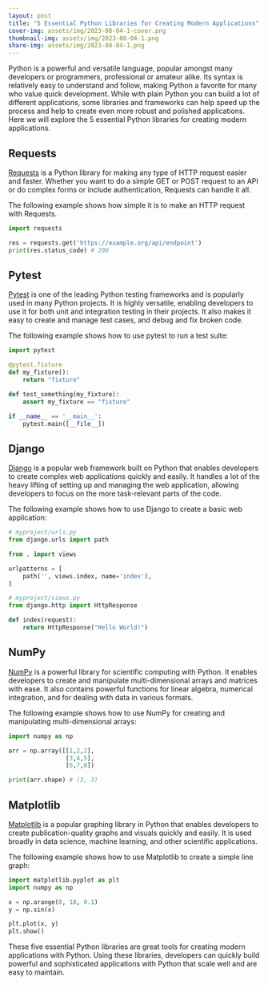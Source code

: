 ```yaml
---
layout: post
title: "5 Essential Python Libraries for Creating Modern Applications"
cover-img: assets/img/2023-08-04-1-cover.png
thumbnail-img: assets/img/2023-08-04-1.png
share-img: assets/img/2023-08-04-1.png
---
```





Python is a powerful and versatile language, popular amongst many developers or programmers, professional or amateur alike. Its syntax is relatively easy to understand and follow, making Python a favorite for many who value quick development. While with plain Python you can build a lot of different applications, some libraries and frameworks can help speed up the process and help to create even more robust and polished applications. Here we will explore the 5 essential Python libraries for creating modern applications.


## Requests 
[Requests](https://2.python-requests.org/en/master/) is a Python library for making any type of HTTP request easier and faster. Whether you want to do a simple GET or POST request to an API or do complex forms or include authentication, Requests can handle it all. 

The following example shows how simple it is to make an HTTP request with Requests. 

```python
import requests

res = requests.get('https://example.org/api/endpoint')
print(res.status_code) # 200
```

## Pytest
[Pytest](https://docs.pytest.org/en/latest/) is one of the leading Python testing frameworks and is popularly used in many Python projects. It is highly versatile, enabling developers to use it for both unit and integration testing in their projects. It also makes it easy to create and manage test cases, and debug and fix broken code.

The following example shows how to use pytest to run a test suite:

```python
import pytest

@pytest.fixture
def my_fixture():
    return "fixture"

def test_something(my_fixture):
    assert my_fixture == "fixture"

if __name__ == '__main__':
    pytest.main([__file__])
```

## Django
[Django](https://www.djangoproject.com/) is a popular web framework built on Python that enables developers to create complex web applications quickly and easily. It handles a lot of the heavy lifting of setting up and managing the web application, allowing developers to focus on the more task-relevant parts of the code. 

The following example shows how to use Django to create a basic web application:

```python
# myproject/urls.py
from django.urls import path

from . import views

urlpatterns = [
    path('', views.index, name='index'),
]

# myproject/views.py
from django.http import HttpResponse

def index(request):
    return HttpResponse("Hello World!")
```

## NumPy
[NumPy](https://numpy.org/) is a powerful library for scientific computing with Python. It enables developers to create and manipulate multi-dimensional arrays and matrices with ease. It also contains powerful functions for linear algebra, numerical integration, and for dealing with data in various formats.

The following example shows how to use NumPy for creating and manipulating multi-dimensional arrays:

```python
import numpy as np

arr = np.array([[1,2,2],
                [3,4,5],
                [6,7,8])

print(arr.shape) # (3, 3)
```

## Matplotlib
[Matplotlib](https://matplotlib.org/) is a popular graphing library in Python that enables developers to create publication-quality graphs and visuals quickly and easily. It is used broadly in data science, machine learning, and other scientific applications.

The following example shows how to use Matplotlib to create a simple line graph:

```python
import matplotlib.pyplot as plt
import numpy as np

x = np.arange(0, 10, 0.1)
y = np.sin(x)

plt.plot(x, y)
plt.show()
```

These five essential Python libraries are great tools for creating modern applications with Python. Using these libraries, developers can quickly build powerful and sophisticated applications with Python that scale well and are easy to maintain.
